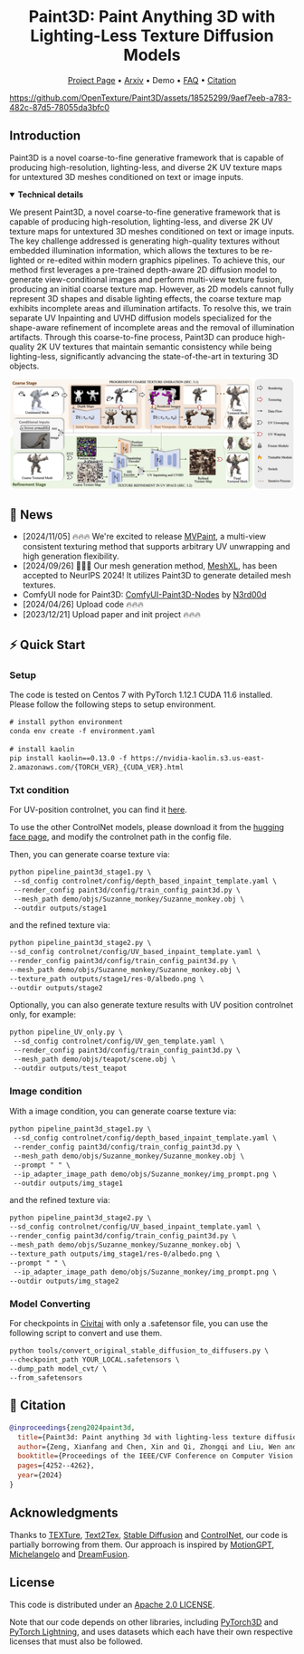 

<div align="center">
    <h1> <a>Paint3D: Paint Anything 3D with Lighting-Less Texture Diffusion Models</a></h1>

<p align="center">
  <a href=https://paint3d.github.io/>Project Page</a> •
  <a href=https://arxiv.org/abs/2312.13913>Arxiv</a> •
  Demo •
  <a href="#️-faq">FAQ</a> •
  <a href="#-citation">Citation</a>
</p>

</div>


https://github.com/OpenTexture/Paint3D/assets/18525299/9aef7eeb-a783-482c-87d5-78055da3bfc0


##  Introduction

Paint3D is a novel coarse-to-fine generative framework that is capable of producing high-resolution, lighting-less, and diverse 2K UV texture maps for untextured 3D meshes conditioned on text or image inputs.

<details open="open">
    <summary><b>Technical details</b></summary>

We present Paint3D, a novel coarse-to-fine generative framework that is capable of producing high-resolution, lighting-less, and diverse 2K UV texture maps for untextured 3D meshes conditioned on text or image inputs. The key challenge addressed is generating high-quality textures without embedded illumination information, which allows the textures to be re-lighted or re-edited within modern graphics pipelines. To achieve this, our method first leverages a pre-trained depth-aware 2D diffusion model to generate view-conditional images and perform multi-view texture fusion, producing an initial coarse texture map. However, as 2D models cannot fully represent 3D shapes and disable lighting effects, the coarse texture map exhibits incomplete areas and illumination artifacts. To resolve this, we train separate UV Inpainting and UVHD diffusion models specialized for the shape-aware refinement of incomplete areas and the removal of illumination artifacts. Through this coarse-to-fine process, Paint3D can produce high-quality 2K UV textures that maintain semantic consistency while being lighting-less, significantly advancing the state-of-the-art in texturing 3D objects.

<img width="1194" alt="pipeline" src="./assets/images/pipeline.jpg">
</details>

## 🚩 News
- [2024/11/05] 🔥🔥🔥 We're excited to release [MVPaint](https://github.com/3DTopia/MVPaint), a multi-view consistent texturing method that supports arbitrary UV unwrapping and high generation flexibility.
- [2024/09/26] 🎉🎉🎉 Our mesh generation method, [MeshXL](https://github.com/OpenMeshLab/MeshXL), has been accepted to NeurIPS 2024! It utilizes Paint3D to generate detailed mesh textures.
- ComfyUI node for Paint3D: [ComfyUI-Paint3D-Nodes](https://github.com/N3rd00d/ComfyUI-Paint3D-Nodes?tab=readme-ov-file) by [N3rd00d](https://github.com/N3rd00d)
- [2024/04/26] Upload code 🔥🔥🔥
- [2023/12/21] Upload paper and init project 🔥🔥🔥

## ⚡ Quick Start
### Setup
The code is tested on Centos 7 with PyTorch 1.12.1 CUDA 11.6 installed. Please follow the following steps to setup environment.
```
# install python environment
conda env create -f environment.yaml

# install kaolin
pip install kaolin==0.13.0 -f https://nvidia-kaolin.s3.us-east-2.amazonaws.com/{TORCH_VER}_{CUDA_VER}.html
```


### Txt condition
For UV-position controlnet, you can find it [here](https://huggingface.co/GeorgeQi/Paint3d_UVPos_Control).

To use the other ControlNet models, please download it from the [hugging face page](https://huggingface.co/lllyasviel), and modify the controlnet path in the config file.


Then, you can generate coarse texture via:
```
python pipeline_paint3d_stage1.py \
 --sd_config controlnet/config/depth_based_inpaint_template.yaml \
 --render_config paint3d/config/train_config_paint3d.py \
 --mesh_path demo/objs/Suzanne_monkey/Suzanne_monkey.obj \
 --outdir outputs/stage1
```

and the refined texture via:
```
python pipeline_paint3d_stage2.py \
--sd_config controlnet/config/UV_based_inpaint_template.yaml \
--render_config paint3d/config/train_config_paint3d.py \
--mesh_path demo/objs/Suzanne_monkey/Suzanne_monkey.obj \
--texture_path outputs/stage1/res-0/albedo.png \
--outdir outputs/stage2
```


Optionally, you can also generate texture results with UV position controlnet only, for example:
```
python pipeline_UV_only.py \
 --sd_config controlnet/config/UV_gen_template.yaml \
 --render_config paint3d/config/train_config_paint3d.py \
 --mesh_path demo/objs/teapot/scene.obj \
 --outdir outputs/test_teapot
```


### Image condition

With a image condition, you can generate coarse texture via:
```
python pipeline_paint3d_stage1.py \
 --sd_config controlnet/config/depth_based_inpaint_template.yaml \
 --render_config paint3d/config/train_config_paint3d.py \
 --mesh_path demo/objs/Suzanne_monkey/Suzanne_monkey.obj \
 --prompt " " \
 --ip_adapter_image_path demo/objs/Suzanne_monkey/img_prompt.png \
 --outdir outputs/img_stage1
```

and the refined texture via:
```
python pipeline_paint3d_stage2.py \
--sd_config controlnet/config/UV_based_inpaint_template.yaml \
--render_config paint3d/config/train_config_paint3d.py \
--mesh_path demo/objs/Suzanne_monkey/Suzanne_monkey.obj \
--texture_path outputs/img_stage1/res-0/albedo.png \
--prompt " " \
 --ip_adapter_image_path demo/objs/Suzanne_monkey/img_prompt.png \
--outdir outputs/img_stage2
```



### Model Converting
For checkpoints in [Civitai](https://civitai.com/) with only a .safetensor file, you can use the following script to convert and use them. 
```
python tools/convert_original_stable_diffusion_to_diffusers.py \
--checkpoint_path YOUR_LOCAL.safetensors \
--dump_path model_cvt/ \
--from_safetensors
```


<!-- <details>
  ## ▶️ Demo
  <summary><b>Webui</b></summary>


</details> -->


<!-- <details>
  ## 👀 Visualization

  ## ⚠️ FAQ

<details> <summary><b>Question-and-Answer</b></summary>

## 🧩 Projects that use Paint3D
If you develop/use Paint3D in your projects, welcome to let me know.
- [MeshXL](https://meshxl.github.io/)(accepted to NeurIPS 2024🔥) uses Paint3D to generate textures for their meshes.
- ComfyUI node for Paint3D: [ComfyUI-Paint3D-Nodes](https://github.com/N3rd00d/ComfyUI-Paint3D-Nodes?tab=readme-ov-file) by [N3rd00d](https://github.com/N3rd00d)

</details> -->





## 📖 Citation
```bib
@inproceedings{zeng2024paint3d,
  title={Paint3d: Paint anything 3d with lighting-less texture diffusion models},
  author={Zeng, Xianfang and Chen, Xin and Qi, Zhongqi and Liu, Wen and Zhao, Zibo and Wang, Zhibin and Fu, Bin and Liu, Yong and Yu, Gang},
  booktitle={Proceedings of the IEEE/CVF Conference on Computer Vision and Pattern Recognition},
  pages={4252--4262},
  year={2024}
}
```

## Acknowledgments

Thanks to [TEXTure](https://github.com/TEXTurePaper/TEXTurePaper), 
[Text2Tex](https://github.com/daveredrum/Text2Tex), 
[Stable Diffusion](https://github.com/CompVis/stable-diffusion) and [ControlNet](https://github.com/lllyasviel/ControlNet), our code is partially borrowing from them. 
Our approach is inspired by [MotionGPT](https://github.com/OpenMotionLab/MotionGPT), [Michelangelo](https://neuralcarver.github.io/michelangelo/) and [DreamFusion](https://dreamfusion3d.github.io/).

## License

This code is distributed under an [Apache 2.0 LICENSE](LICENSE).

Note that our code depends on other libraries, including [PyTorch3D](https://pytorch3d.org/) and [PyTorch Lightning](https://lightning.ai/), and uses datasets which each have their own respective licenses that must also be followed.
